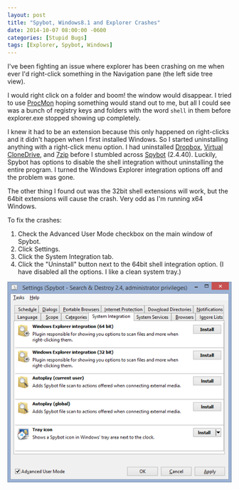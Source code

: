 ```yaml
---
layout: post
title: "Spybot, Windows8.1 and Explorer Crashes"
date: 2014-10-07 08:00:00 -0600
categories: [Stupid Bugs]
tags: [Explorer, Spybot, Windows]
---
```


I've been fighting an issue where explorer has been crashing on me when ever I'd right-click something in the Navigation pane (the left side tree view).

I would right click on a folder and boom! the window would disappear. I tried to use [ProcMon](http://technet.microsoft.com/en-us/sysinternals/bb896645.aspx) hoping something would stand out to me, but all I could see was a bunch of registry keys and folders with the word `shell` in them before explorer.exe stopped showing up completely.

I knew it had to be an extension because this only happened on right-clicks and it didn't happen when I first installed Windows. So I started uninstalling anything with a right-click menu option. I had uninstalled [Dropbox](http://www.dropbox.com/), [Virtual CloneDrive](http://www.slysoft.com/en/virtual-clonedrive.html), and [7zip](http://www.7-zip.org/) before I stumbled across [Spybot](http://www.safer-networking.org/) (2.4.40). Luckily, Spybot has options to disable the shell integration without uninstalling the entire program. I turned the Windows Explorer integration options off and the problem was gone.

The other thing I found out was the 32bit shell extensions will work, but the 64bit extensions will cause the crash. Very odd as I'm running x64 Windows.

To fix the crashes:

1. Check the Advanced User Mode checkbox on the main window of Spybot.
1. Click Settings.
1. Click the System Integration tab.
1. Click the "Uninstall" button next to the 64bit shell integration option. (I have disabled all the options. I like a clean system tray.)

![pic](/assets/2014/10/spybot_shell_integration.png)
